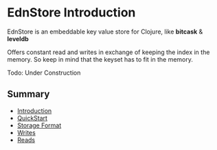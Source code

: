 # EdnStore Introduction

EdnStore is an embeddable key value store for Clojure, like **bitcask** & **leveldb**

Offers constant read and writes in exchange of keeping the index in the memory. So keep in mind that the keyset has to fit in the memory.

Todo: Under Construction


## Summary

* [Introduction](README.md)
* [QuickStart](quickstart.md)
* [Storage Format](storage_format.md)
* [Writes](writes.md)
* [Reads](reads.md)


